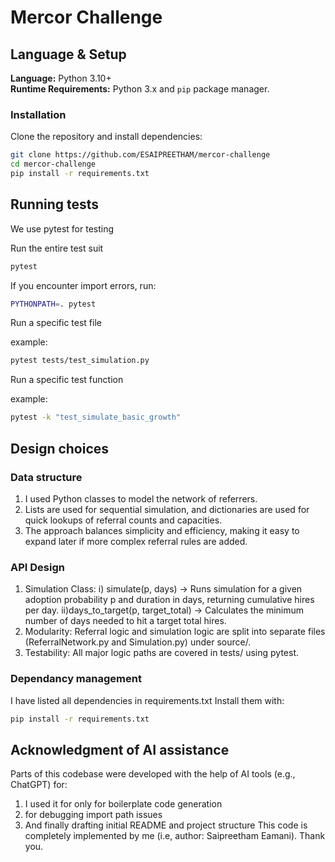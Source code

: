 # Mercor Challenge

## Language & Setup
**Language:** Python 3.10+  
**Runtime Requirements:** Python 3.x and `pip` package manager.  

### Installation
Clone the repository and install dependencies:
```bash
git clone https://github.com/ESAIPREETHAM/mercor-challenge
cd mercor-challenge
pip install -r requirements.txt
```
## Running tests

We use pytest for testing

Run the entire test suit
```bash
pytest
```

If you encounter import errors, run:

```bash
PYTHONPATH=. pytest
```

Run a specific test file

example:

```bash
pytest tests/test_simulation.py
```
Run a specific test function

example:

```bash
pytest -k "test_simulate_basic_growth"
```

## Design choices

### Data structure
1) I used Python classes to model the network of referrers.
2) Lists are used for sequential simulation, and dictionaries are used for quick lookups of referral counts and capacities.
3) The approach balances simplicity and efficiency, making it easy to expand later if more complex referral rules are added.

### API Design
1) Simulation Class:
     i) simulate(p, days) → Runs simulation for a given adoption probability p and duration in days, returning cumulative hires per day.
     ii)days_to_target(p, target_total) → Calculates the minimum number of days needed to hit a target total hires.
2) Modularity: Referral logic and simulation logic are split into separate files (ReferralNetwork.py and Simulation.py) under source/.
3) Testability: All major logic paths are covered in tests/ using pytest.

### Dependancy management
I have listed all dependencies in requirements.txt
Install them with: 
```bash
pip install -r requirements.txt
```
## Acknowledgment of AI assistance

Parts of this codebase were developed with the help of AI tools (e.g., ChatGPT) for:
  1) I used it for only for boilerplate code generation
  2) for debugging import path issues
  3) And finally drafting initial README and project structure
This code is completely implemented by me (i.e, author: Saipreetham Eamani).
Thank you.


